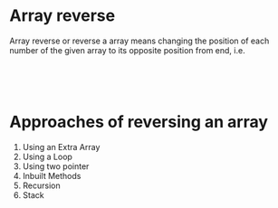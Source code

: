 # Array reverse

Array reverse or reverse a array means changing the position of each number of the given array to its opposite position from end, i.e.

&nbsp;

&nbsp;

# Approaches of reversing an array

1. Using an Extra Array
2. Using a Loop
3. Using two pointer
4. Inbuilt Methods
5. Recursion
6. Stack

&nbsp;

&nbsp;
